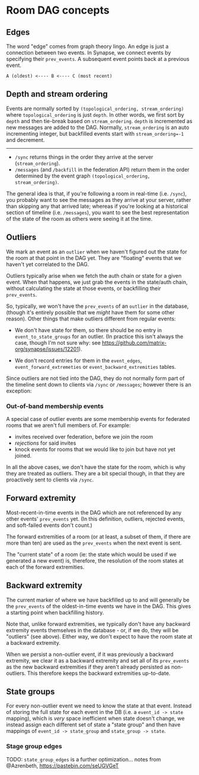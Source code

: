 # Room DAG concepts

## Edges

The word "edge" comes from graph theory lingo. An edge is just a connection
between two events. In Synapse, we connect events by specifying their
`prev_events`. A subsequent event points back at a previous event.

```
A (oldest) <---- B <---- C (most recent)
```


## Depth and stream ordering

Events are normally sorted by `(topological_ordering, stream_ordering)` where
`topological_ordering` is just `depth`. In other words, we first sort by `depth`
and then tie-break based on `stream_ordering`. `depth` is incremented as new
messages are added to the DAG. Normally, `stream_ordering` is an auto
incrementing integer, but backfilled events start with `stream_ordering=-1` and decrement.

---

 - `/sync` returns things in the order they arrive at the server (`stream_ordering`).
 - `/messages` (and `/backfill` in the federation API) return them in the order determined by the event graph `(topological_ordering, stream_ordering)`.

The general idea is that, if you're following a room in real-time (i.e.
`/sync`), you probably want to see the messages as they arrive at your server,
rather than skipping any that arrived late; whereas if you're looking at a
historical section of timeline (i.e. `/messages`), you want to see the best
representation of the state of the room as others were seeing it at the time.

## Outliers

We mark an event as an `outlier` when we haven't figured out the state for the
room at that point in the DAG yet. They are "floating" events that we haven't
yet correlated to the DAG.

Outliers typically arise when we fetch the auth chain or state for a given
event. When that happens, we just grab the events in the state/auth chain,
without calculating the state at those events, or backfilling their
`prev_events`.

So, typically, we won't have the `prev_events` of an `outlier` in the database,
(though it's entirely possible that we *might* have them for some other
reason). Other things that make outliers different from regular events:

 * We don't have state for them, so there should be no entry in
   `event_to_state_groups` for an outlier. (In practice this isn't always
   the case, though I'm not sure why: see https://github.com/matrix-org/synapse/issues/12201).

 * We don't record entries for them in the `event_edges`,
   `event_forward_extremeties` or `event_backward_extremities` tables.

Since outliers are not tied into the DAG, they do not normally form part of the
timeline sent down to clients via `/sync` or `/messages`; however there is an
exception:

### Out-of-band membership events

A special case of outlier events are some membership events for federated rooms
that we aren't full members of. For example:

 * invites received over federation, before we join the room
 * *rejections* for said invites
 * knock events for rooms that we would like to join but have not yet joined.

In all the above cases, we don't have the state for the room, which is why they
are treated as outliers. They are a bit special though, in that they are
proactively sent to clients via `/sync`.

## Forward extremity

Most-recent-in-time events in the DAG which are not referenced by any other
events' `prev_events` yet. (In this definition, outliers, rejected events, and
soft-failed events don't count.)

The forward extremities of a room (or at least, a subset of them, if there are
more than ten) are used as the `prev_events` when the next event is sent.

The "current state" of a room (ie: the state which would be used if we
generated a new event) is, therefore, the resolution of the room states
at each of the forward extremities.

## Backward extremity

The current marker of where we have backfilled up to and will generally be the
`prev_events` of the oldest-in-time events we have in the DAG. This gives a starting point when
backfilling history.

Note that, unlike forward extremities, we typically don't have any backward
extremity events themselves in the database - or, if we do, they will be "outliers" (see
above). Either way, we don't expect to have the room state at a backward extremity.

When we persist a non-outlier event, if it was previously a backward extremity,
we clear it as a backward extremity and set all of its `prev_events` as the new
backward extremities if they aren't already persisted as non-outliers. This
therefore keeps the backward extremities up-to-date.

## State groups

For every non-outlier event we need to know the state at that event. Instead of
storing the full state for each event in the DB (i.e. a `event_id -> state`
mapping), which is *very* space inefficient when state doesn't change, we
instead assign each different set of state a "state group" and then have
mappings of `event_id -> state_group` and `state_group -> state`.


### Stage group edges

TODO: `state_group_edges` is a further optimization...
      notes from @Azrenbeth, https://pastebin.com/seUGVGeT
